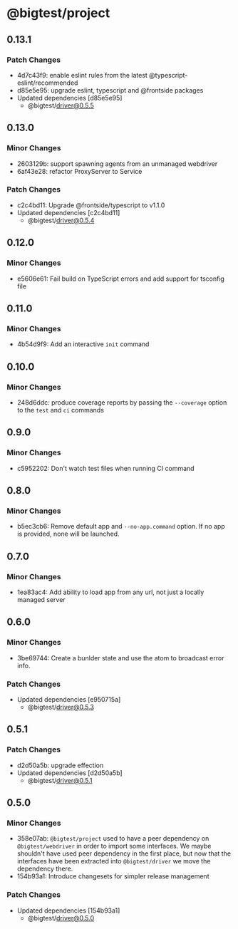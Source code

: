 # @bigtest/project

## 0.13.1

### Patch Changes

- 4d7c43f9: enable eslint rules from the latest @typescript-eslint/recommended
- d85e5e95: upgrade eslint, typescript and @frontside packages
- Updated dependencies [d85e5e95]
  - @bigtest/driver@0.5.5

## 0.13.0

### Minor Changes

- 2603129b: support spawning agents from an unmanaged webdriver
- 6af43e28: refactor ProxyServer to Service

### Patch Changes

- c2c4bd11: Upgrade @frontside/typescript to v1.1.0
- Updated dependencies [c2c4bd11]
  - @bigtest/driver@0.5.4

## 0.12.0

### Minor Changes

- e5606e61: Fail build on TypeScript errors and add support for tsconfig file

## 0.11.0

### Minor Changes

- 4b54d9f9: Add an interactive `init` command

## 0.10.0

### Minor Changes

- 248d6ddc: produce coverage reports by passing the `--coverage` option to the
  `test` and `ci` commands

## 0.9.0

### Minor Changes

- c5952202: Don't watch test files when running CI command

## 0.8.0

### Minor Changes

- b5ec3cb6: Remove default app and `--no-app.command` option. If no app is provided, none will be launched.

## 0.7.0

### Minor Changes

- 1ea83ac4: Add ability to load app from any url, not just a locally managed server

## 0.6.0

### Minor Changes

- 3be69744: Create a bunlder state and use the atom to broadcast error info.

### Patch Changes

- Updated dependencies [e950715a]
  - @bigtest/driver@0.5.3

## 0.5.1

### Patch Changes

- d2d50a5b: upgrade effection
- Updated dependencies [d2d50a5b]
  - @bigtest/driver@0.5.1

## 0.5.0

### Minor Changes

- 358e07ab: `@bigtest/project` used to have a peer dependency on
  `@bigtest/webdriver` in order to import some interfaces. We maybe
  shouldn't have used peer dependency in the first place, but now that
  the interfaces have been extracted into `@bigtest/driver` we move the
  dependency there.
- 154b93a1: Introduce changesets for simpler release management

### Patch Changes

- Updated dependencies [154b93a1]
  - @bigtest/driver@0.5.0
